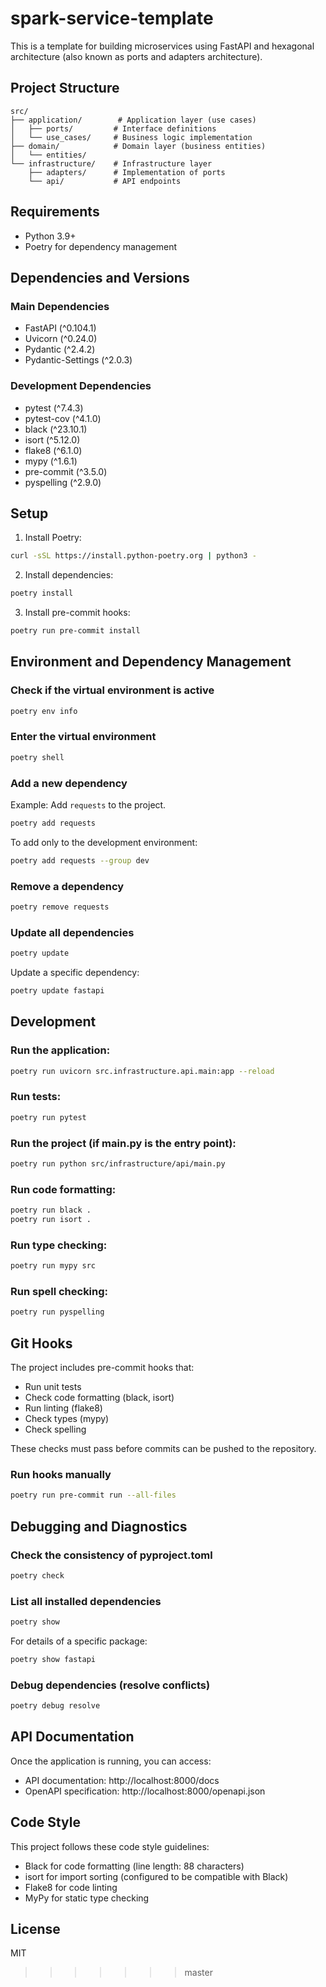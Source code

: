 # spark-service-template

This is a template for building microservices using FastAPI and hexagonal architecture (also known as ports and adapters architecture).

## Project Structure

```
src/
├── application/        # Application layer (use cases)
│   ├── ports/         # Interface definitions
│   └── use_cases/     # Business logic implementation
├── domain/            # Domain layer (business entities)
│   └── entities/
└── infrastructure/    # Infrastructure layer
    ├── adapters/      # Implementation of ports
    └── api/           # API endpoints
```

## Requirements

- Python 3.9+
- Poetry for dependency management

## Dependencies and Versions

### Main Dependencies

- FastAPI (^0.104.1)
- Uvicorn (^0.24.0)
- Pydantic (^2.4.2)
- Pydantic-Settings (^2.0.3)

### Development Dependencies

- pytest (^7.4.3)
- pytest-cov (^4.1.0)
- black (^23.10.1)
- isort (^5.12.0)
- flake8 (^6.1.0)
- mypy (^1.6.1)
- pre-commit (^3.5.0)
- pyspelling (^2.9.0)

## Setup

1. Install Poetry:

```bash
curl -sSL https://install.python-poetry.org | python3 -
```

2. Install dependencies:

```bash
poetry install
```

3. Install pre-commit hooks:

```bash
poetry run pre-commit install
```

## Environment and Dependency Management

### Check if the virtual environment is active

```bash
poetry env info
```

### Enter the virtual environment

```bash
poetry shell
```

### Add a new dependency

Example: Add `requests` to the project.

```bash
poetry add requests
```

To add only to the development environment:

```bash
poetry add requests --group dev
```

### Remove a dependency

```bash
poetry remove requests
```

### Update all dependencies

```bash
poetry update
```

Update a specific dependency:

```bash
poetry update fastapi
```

## Development

### Run the application:

```bash
poetry run uvicorn src.infrastructure.api.main:app --reload
```

### Run tests:

```bash
poetry run pytest
```

### Run the project (if main.py is the entry point):

```bash
poetry run python src/infrastructure/api/main.py
```

### Run code formatting:

```bash
poetry run black .
poetry run isort .
```

### Run type checking:

```bash
poetry run mypy src
```

### Run spell checking:

```bash
poetry run pyspelling
```

## Git Hooks

The project includes pre-commit hooks that:

- Run unit tests
- Check code formatting (black, isort)
- Run linting (flake8)
- Check types (mypy)
- Check spelling

These checks must pass before commits can be pushed to the repository.

### Run hooks manually

```bash
poetry run pre-commit run --all-files
```

## Debugging and Diagnostics

### Check the consistency of pyproject.toml

```bash
poetry check
```

### List all installed dependencies

```bash
poetry show
```

For details of a specific package:

```bash
poetry show fastapi
```

### Debug dependencies (resolve conflicts)

```bash
poetry debug resolve
```

## API Documentation

Once the application is running, you can access:

- API documentation: http://localhost:8000/docs
- OpenAPI specification: http://localhost:8000/openapi.json

## Code Style

This project follows these code style guidelines:

- Black for code formatting (line length: 88 characters)
- isort for import sorting (configured to be compatible with Black)
- Flake8 for code linting
- MyPy for static type checking

## License

MIT

> > > > > > > master
